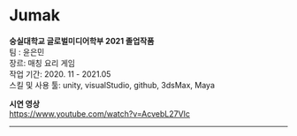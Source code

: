 # Jumak
**숭실대학교 글로벌미디어학부 2021 졸업작품**  
팀  : 윤은민  
장르: 매칭 요리 게임  
작업 기간: 2020. 11 - 2021.05  
스킬 및 사용 툴: unity, visualStudio, github, 3dsMax, Maya  

**시연 영상**  
https://www.youtube.com/watch?v=AcvebL27VIc

----
